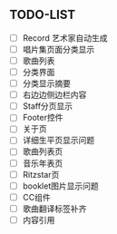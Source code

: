 ## TODO-LIST
- [ ] Record 艺术家自动生成
- [ ] 唱片集页面分类显示
- [ ] 歌曲列表
- [ ] 分类界面 
- [ ] 分类显示摘要
- [ ] 右边边侧边栏内容
- [ ] Staff分页显示
- [ ] Footer控件
- [ ] 关于页
- [ ] 详细生平页显示问题
- [ ] 歌曲列表页
- [ ] 音乐年表页
- [ ] Ritzstar页
- [ ] booklet图片显示问题
- [ ] CC组件
- [ ] 歌曲翻译标签补齐
- [ ] 内容引用